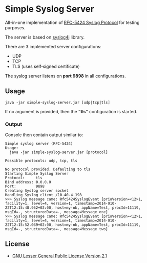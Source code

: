 # Simple Syslog Server

All-in-one implementation of [RFC-5424 Syslog Protocol](http://tools.ietf.org/html/rfc5424) for testing purposes.

The server is based on [syslog4j](http://www.syslog4j.org/) library.

There are 3 implemented server configurations:

 * UDP
 * TCP
 * TLS (uses self-signed certificate) 

The syslog server listens on **port 9898** in all configurations.

## Usage

    java -jar simple-syslog-server.jar [udp|tcp|tls]

If no argument is provided, then the **"tls"** configuration is started.

### Output

Console then contain output similar to:

```
Simple syslog server (RFC-5424)
Usage:
  java -jar simple-syslog-server.jar [protocol]

Possible protocols: udp, tcp, tls

No protocol provided. Defaulting to tls
Starting Simple Syslog Server
Protocol:     tls
Bind address: 0.0.0.0
Port:         9898
Creating Syslog server socket
Handling Syslog client /10.40.4.198
>>> Syslog message came: Rfc5424SyslogEvent [prioVersion=<12>1, facility=1, level=4, version=1, timestamp=2014-010-22T12:15:48.952+02:00, host=my-nb, appName=Test, procId=11119, msgId=-, structuredData=-, message=Message one]
>>> Syslog message came: Rfc5424SyslogEvent [prioVersion=<12>1, facility=1, level=4, version=1, timestamp=2014-010-22T12:15:52.039+02:00, host=my-nb, appName=Test, procId=11119, msgId=-, structuredData=-, message=Message two]
```

## License

* [GNU Lesser General Public License Version 2.1](http://www.gnu.org/licenses/lgpl-2.1-standalone.html)
